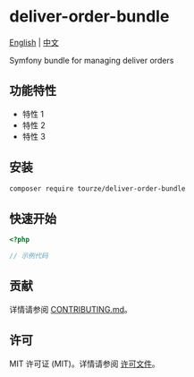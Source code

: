 # deliver-order-bundle

[English](README.md) | [中文](README.zh-CN.md)

Symfony bundle for managing deliver orders

## 功能特性

- 特性 1
- 特性 2
- 特性 3

## 安装

```bash
composer require tourze/deliver-order-bundle
```

## 快速开始

```php
<?php

// 示例代码
```

## 贡献

详情请参阅 [CONTRIBUTING.md](CONTRIBUTING.md)。

## 许可

MIT 许可证 (MIT)。详情请参阅 [许可文件](LICENSE)。
